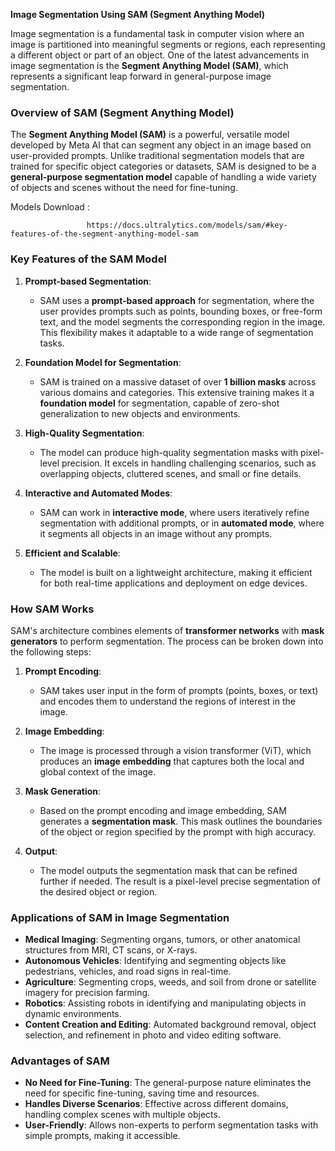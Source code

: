 **Image Segmentation Using SAM (Segment Anything Model)**

Image segmentation is a fundamental task in computer vision where an image is partitioned into meaningful segments or regions, each representing a different object or part of an object. One of the latest advancements in image segmentation is the **Segment Anything Model (SAM)**, which represents a significant leap forward in general-purpose image segmentation.

### Overview of SAM (Segment Anything Model)

The **Segment Anything Model (SAM)** is a powerful, versatile model developed by Meta AI that can segment any object in an image based on user-provided prompts. Unlike traditional segmentation models that are trained for specific object categories or datasets, SAM is designed to be a **general-purpose segmentation model** capable of handling a wide variety of objects and scenes without the need for fine-tuning.

Models Download :

                     https://docs.ultralytics.com/models/sam/#key-features-of-the-segment-anything-model-sam

### Key Features of the SAM Model

1. **Prompt-based Segmentation**:
   - SAM uses a **prompt-based approach** for segmentation, where the user provides prompts such as points, bounding boxes, or free-form text, and the model segments the corresponding region in the image. This flexibility makes it adaptable to a wide range of segmentation tasks.

2. **Foundation Model for Segmentation**:
   - SAM is trained on a massive dataset of over **1 billion masks** across various domains and categories. This extensive training makes it a **foundation model** for segmentation, capable of zero-shot generalization to new objects and environments.

3. **High-Quality Segmentation**:
   - The model can produce high-quality segmentation masks with pixel-level precision. It excels in handling challenging scenarios, such as overlapping objects, cluttered scenes, and small or fine details.

4. **Interactive and Automated Modes**:
   - SAM can work in **interactive mode**, where users iteratively refine segmentation with additional prompts, or in **automated mode**, where it segments all objects in an image without any prompts.

5. **Efficient and Scalable**:
   - The model is built on a lightweight architecture, making it efficient for both real-time applications and deployment on edge devices.

### How SAM Works

SAM's architecture combines elements of **transformer networks** with **mask generators** to perform segmentation. The process can be broken down into the following steps:

1. **Prompt Encoding**:
   - SAM takes user input in the form of prompts (points, boxes, or text) and encodes them to understand the regions of interest in the image.

2. **Image Embedding**:
   - The image is processed through a vision transformer (ViT), which produces an **image embedding** that captures both the local and global context of the image.

3. **Mask Generation**:
   - Based on the prompt encoding and image embedding, SAM generates a **segmentation mask**. This mask outlines the boundaries of the object or region specified by the prompt with high accuracy.

4. **Output**:
   - The model outputs the segmentation mask that can be refined further if needed. The result is a pixel-level precise segmentation of the desired object or region.

### Applications of SAM in Image Segmentation

- **Medical Imaging**: Segmenting organs, tumors, or other anatomical structures from MRI, CT scans, or X-rays.
- **Autonomous Vehicles**: Identifying and segmenting objects like pedestrians, vehicles, and road signs in real-time.
- **Agriculture**: Segmenting crops, weeds, and soil from drone or satellite imagery for precision farming.
- **Robotics**: Assisting robots in identifying and manipulating objects in dynamic environments.
- **Content Creation and Editing**: Automated background removal, object selection, and refinement in photo and video editing software.

### Advantages of SAM

- **No Need for Fine-Tuning**: The general-purpose nature eliminates the need for specific fine-tuning, saving time and resources.
- **Handles Diverse Scenarios**: Effective across different domains, handling complex scenes with multiple objects.
- **User-Friendly**: Allows non-experts to perform segmentation tasks with simple prompts, making it accessible.
